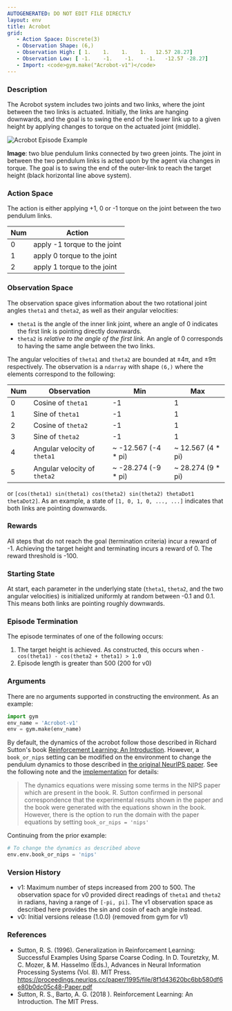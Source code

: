 ```yaml
---
AUTOGENERATED: DO NOT EDIT FILE DIRECTLY
layout: env
title: Acrobot
grid:
   - Action Space: Discrete(3)
   - Observation Shape: (6,)
   - Observation High: [ 1.    1.    1.    1.   12.57 28.27]
   - Observation Low: [ -1.    -1.    -1.    -1.   -12.57 -28.27]
   - Import: <code>gym.make("Acrobot-v1")</code>
---
```

### Description
The Acrobot system includes two joints and two links, where the joint between the two links is actuated. Initially, the
links are hanging downwards, and the goal is to swing the end of the lower link up to a given height by applying changes
to torque on the actuated joint (middle).


![Acrobot Episode Example](./acrobot.png)

**Image**: two blue pendulum links connected by two green joints. The joint in between the two pendulum links is acted
upon by the agent via changes in torque. The goal is to swing the end of the outer-link to reach the target height
(black horizontal line above system).

### Action Space

The action is either applying +1, 0 or -1 torque on the joint between the two pendulum links.

| Num | Action                 |
|-----|------------------------|
| 0   | apply -1 torque to the joint |
| 1   | apply 0 torque to the joint |
| 2   | apply 1 torque to the joint |

### Observation Space

The observation space gives information about the two rotational joint angles `theta1` and `theta2`, as well as their
angular velocities:
- `theta1` is the angle of the inner link joint, where an angle of 0 indicates the first link is pointing directly
downwards.
- `theta2` is *relative to the angle of the first link.* An angle of 0 corresponds to having the same angle between the
two links.

The angular velocities of `theta1` and `theta2` are bounded at ±4π, and ±9π respectively.
The observation is a `ndarray` with shape `(6,)` where the elements correspond to the following:

| Num | Observation           | Min                  | Max                |
|-----|-----------------------|----------------------|--------------------|
| 0   | Cosine of `theta1`         | -1                 | 1                |
| 1   | Sine of `theta1`         | -1                 | 1                |
| 2   | Cosine of `theta2`            | -1 | 1 |
| 3   | Sine of `theta2`            | -1 | 1 |
| 4   | Angular velocity of `theta1` |        ~ -12.567 (-4 * pi)         |      ~ 12.567 (4 * pi)   |
| 5   | Angular velocity of `theta2` |        ~ -28.274 (-9 * pi)         |      ~ 28.274 (9 * pi)   |

or `[cos(theta1) sin(theta1) cos(theta2) sin(theta2) thetaDot1 thetaDot2]`. As an example, a state of
`[1, 0, 1, 0, ..., ...]` indicates that both links are pointing downwards.

### Rewards

All steps that do not reach the goal (termination criteria) incur a reward of -1. Achieving the target height and
terminating incurs a reward of 0. The reward threshold is -100.

### Starting State

At start, each parameter in the underlying state (`theta1`, `theta2`, and the two angular velocities) is initialized
uniformly at random between -0.1 and 0.1. This means both links are pointing roughly downwards.

### Episode Termination
The episode terminates of one of the following occurs:

1. The target height is achieved. As constructed, this occurs when
`-cos(theta1) - cos(theta2 + theta1) > 1.0`
2. Episode length is greater than 500 (200 for v0)

### Arguments

There are no arguments supported in constructing the environment. As an example:

```python
import gym
env_name = 'Acrobot-v1'
env = gym.make(env_name)
```

By default, the dynamics of the acrobot follow those described in Richard Sutton's book
[Reinforcement Learning: An Introduction](http://incompleteideas.net/book/11/node4.html). However, a `book_or_nips`
setting can be modified on the environment to change the pendulum dynamics to those described
in [the original NeurIPS paper](https://papers.nips.cc/paper/1995/hash/8f1d43620bc6bb580df6e80b0dc05c48-Abstract.html).
See the following note and
the [implementation](https://github.com/openai/gym/blob/master/gym/envs/classic_control/acrobot.py) for details:

> The dynamics equations were missing some terms in the NIPS paper which
        are present in the book. R. Sutton confirmed in personal correspondence
        that the experimental results shown in the paper and the book were
        generated with the equations shown in the book.
        However, there is the option to run the domain with the paper equations
        by setting `book_or_nips = 'nips'`

Continuing from the prior example:
```python
# To change the dynamics as described above
env.env.book_or_nips = 'nips'
```


### Version History

- v1: Maximum number of steps increased from 200 to 500. The observation space for v0 provided direct readings of
`theta1` and `theta2` in radians, having a range of `[-pi, pi]`. The v1 observation space as described here provides the
sin and cosin of each angle instead.
- v0: Initial versions release (1.0.0) (removed from gym for v1)

### References
- Sutton, R. S. (1996). Generalization in Reinforcement Learning: Successful Examples Using Sparse Coarse Coding. In D. Touretzky, M. C. Mozer, & M. Hasselmo (Eds.), Advances in Neural Information Processing Systems (Vol. 8). MIT Press. https://proceedings.neurips.cc/paper/1995/file/8f1d43620bc6bb580df6e80b0dc05c48-Paper.pdf
- Sutton, R. S., Barto, A. G. (2018 ). Reinforcement Learning: An Introduction. The MIT Press.
